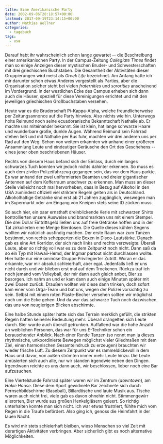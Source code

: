 ```yaml
---
title: Eine Amerikanische Party
date: 2002-09-06T20:18:57+00:00
lastmod: 2017-09-19T23:14:15+00:00
author: Mathias Wellner
categories:
  - tagebuch
tags:
  - usa
---
```

Darauf habt ihr wahrscheinlich schon lange gewartet -- die Beschreibung einer amerikanischen Party. In der Campus-Zeitung _Collegiate Times_ findet man so einige Anzeigen dieser mystischen Bruder- und Schwesterschaften mit drei griechischen Buchstaben. Die Gesamtheit der Aktivitäten dieser Gruppierungen wird meist als _Greek Life_ bezeichnet. Am Anfang hatte ich mir darunter schon etwas Anderes vorgestellt als Parties, aber die Organisation solcher steht bei vielen _fraternities_ und _sororities_ anscheinend im Vordergrund. In der westlichen Ecke des Campus erheben sich dann auch die Häuser, speziell für diese Vereinigungen errichtet und mit den jeweiligen griechischen Großbuchstaben versehen.

Heute war es die Bruderschaft Pi-Kappa-Alpha, welche freundlicherweise per Zeitungsannonce auf die Party hinwies. Also nichts wie hin. Unterwegs holte Reimund noch seine ecuadoranische Bekanntschaft Nathalie ab. Er machte uns miteinander bekannt. Sie ist klein, hat lange schwarze Haare und wunderbare große, dunkle Augen. Während Reimund sein Fahrrad stehen ließ und mit Nathalie per Bus fuhr, machten wir drei anderen uns per Rad auf den Weg. Schon von weitem erkannten wir anhand einer größeren Ansammlung Leute und eindeutiger Geräusche den Ort des Geschehens -- eines jener oben beschriebenen Häuser.

Rechts von diesem Haus befand sich der Einlass, durch ein langes schwarzes Tuch konnten wir jedoch nichts dahinter erkennen. So muss es auch dem zivilen Polizeifahrzeug gegangen sein, das vor dem Haus parkte. Es war anhand der zwei uniformierten Beamten und dreier gigantischer Antennen auf dem Kofferraum unschwer zu erkennen. Man muss an dieser Stelle vielleicht noch mal hervorheben, dass in Bezug auf Alkohol in den USA zumindest offiziell viel striktere Regeln gelten als in Deutschland. Alkoholhaltige Getränke sind erst ab 21 Jahren zugänglich, weswegen man im Supermarkt oder am Eingang von Kneipen stets seine ID zücken muss.

So auch hier, ein paar ernsthaft dreinblickende Kerle mit schwarzen Shirts kontrollierten unsere Ausweise und brandmarkten uns mit einem Stempel. Die drei Dollar Eintrittsgeld ließen uns auf freie Getränke hoffen und in der Tat zirkulierten eine Menge Bierdosen. Die Quelle dieses kühlen Segens wollten wir natürlich ausfindig machen. Der erste Raum war zum Tanzen bestimmt, von rechts schepperten die Boxen in Disco-Lautstärke. Danach gab es eine Art Korridor, der sich nach links und rechts verzweigte. Überall Leute, aber so richtig voll war es zu dem Zeitpunkt noch nicht. Dann saß da so ein Typ mit Hawaii-Hemd, der Ingmar partout nicht durchlassen wollte. Hier hatte nur eine ominöse Gruppe Privilegierter Zutritt. Woran er das erkannte, war mir absolut schleierhaft, aber egal. Jedenfalls ließ er uns nicht durch und wir blieben erst mal auf dem Trockenen. Rückzu traf ich noch jemand vom Volleyball, der mir dann auch gleich anbot, Bier zu besorgen. Ich nahm an und er kam dann auch einige Minuten später mit zwei Dosen zurück. Draußen wollten wir diese dann trinken, doch sofort kam einer vom Orga-Team und bat uns, wegen der Polizei vorsichtig zu sein. Selbst mit einem roten Plaste-Becher versehen sollten wir möglichst noch um die Ecke gehen. Und da war das schwarze Tuch noch dazwischen, das uns von neugierigen Blicken abschirmte.

Eine halbe Stunde später hatte sich das Terrain merklich gefüllt, die strikten Regeln hatten keinerlei Bedeutung mehr. Überall drängelten sich Leute durch. Bier wurde auch überall getrunken. Auffallend war die hohe Anzahl an weiblichen Personen, das war für uns E-Techniker schon ein berauschender Anblick. Nach einer Runde Tanzen (so nennt man ja dieses rhythmische, unkoordinierte Bewegen möglichst vieler Gliedmaßen mit dem Ziel, einen harmonischen Gesamteindruck zu erzeugen) brauchten wir wieder frische Luft. Zu diesem Zeitpunkt war es rammeldickevoll in dem Haus und davor, von außen strömten immer mehr Leute hinzu. Die Leute amüsierten sich auch alle, nur wir standen irgendwie neben den Dingen. Irgendwann reichte es uns dann auch, wir beschlossen, lieber noch eine Bar aufzusuchen.

Eine Viertelstunde Fahrrad später waren wir im Zentrum (_downtown_), am _Hokie House_. Diese dem Sport gewidmete Bar zeichnete sich durch Fernsehbildschirme (Baseball), Billardtische und laute Musik aus. Tische waren auch nicht frei, viele gab es davon ohnehin nicht. Stimmengewirr allerorten, Bier wurde aus großen Henkelgläsern geleert. So richtig unterhalten konnte man sich nicht. Ich war etwas frustriert, fühlte mich vom Regen in die Traufe befördert. Also ging ich, genoss die Heimfahrt in der lauen Nacht.

Es wird mir stets schleierhaft bleiben, wieso Menschen so viel Zeit mit derartigen Aktivitäten verbringen. Aber sicherlich gibt es noch alternative Möglichkeiten.